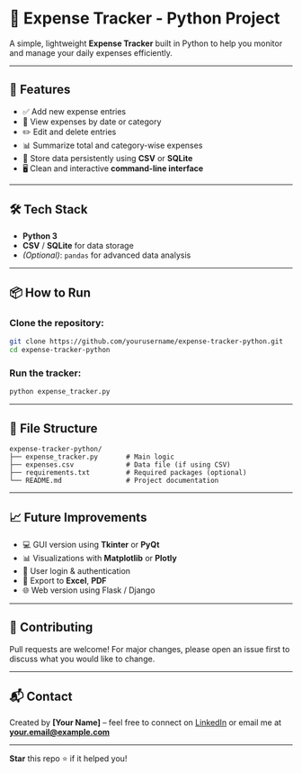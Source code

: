 # 🧾 Expense Tracker - Python Project

A simple, lightweight **Expense Tracker** built in Python to help you monitor and manage your daily expenses efficiently.

---

## 🚀 Features

- ✅ Add new expense entries
- 📅 View expenses by date or category
- ✏️ Edit and delete entries
- 📊 Summarize total and category-wise expenses
- 💾 Store data persistently using **CSV** or **SQLite**
- 🖥️ Clean and interactive **command-line interface**

---

## 🛠️ Tech Stack

- **Python 3**
- **CSV** / **SQLite** for data storage
- *(Optional)*: `pandas` for advanced data analysis

---

## 📦 How to Run

### Clone the repository:
```bash
git clone https://github.com/yourusername/expense-tracker-python.git
cd expense-tracker-python
```

### Run the tracker:
```bash
python expense_tracker.py
```

---

## 📁 File Structure

```
expense-tracker-python/
├── expense_tracker.py       # Main logic
├── expenses.csv             # Data file (if using CSV)
├── requirements.txt         # Required packages (optional)
└── README.md                # Project documentation
```

---

## 📈 Future Improvements

- 💻 GUI version using **Tkinter** or **PyQt**
- 📊 Visualizations with **Matplotlib** or **Plotly**
- 🔐 User login & authentication
- 📄 Export to **Excel**, **PDF**
- 🌐 Web version using Flask / Django

---

## 🤝 Contributing
Pull requests are welcome! For major changes, please open an issue first to discuss what you would like to change.

---

## 📬 Contact
Created by **[Your Name]** – feel free to connect on [LinkedIn](https://linkedin.com/in/yourprofile) or email me at **your.email@example.com**

---

**Star** this repo ⭐ if it helped you!
